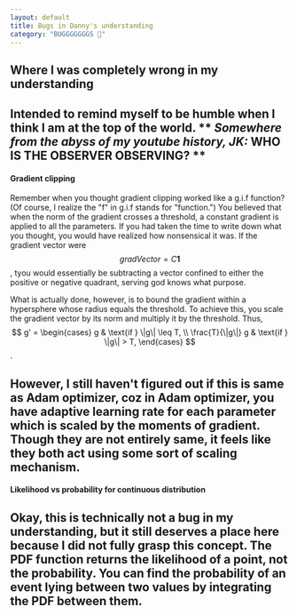 ```yaml
---
layout: default
title: Bugs in Danny's understanding
category: "BUGGGGGGGS 🐛"
---
```

## Where I was completely wrong in my understanding

Intended to remind myself to be humble when I think I am at the top of the world. 
** *Somewhere from the abyss of my youtube history, JK:* **WHO IS THE OBSERVER OBSERVING?** **
---
#### Gradient clipping
Remember when you thought gradient clipping worked like a g.i.f function? (Of course, I realize the "f" in g.i.f stands for "function.") You believed that when the norm of the gradient crosses a threshold, a constant gradient is applied to all the parameters. If you had taken the time to write down what you thought, you would have realized how nonsensical it was. If the gradient vector were $$ gradVector=C\mathbf{1} $$, tyou would essentially be subtracting a vector confined to either the positive or negative quadrant, serving god knows what purpose.

What is actually done, however, is to bound the gradient within a hypersphere whose radius equals the threshold. To achieve this, you scale the gradient vector by its norm and multiply it by the threshold. Thus,$$ g' =
\begin{cases} 
g & \text{if } \|g\| \leq T, \\
\frac{T}{\|g\|} g & \text{if } \|g\| > T,
\end{cases} $$.

However, I still haven't figured out if this is same as Adam optimizer, coz in Adam optimizer, you have adaptive learning rate for each parameter which is scaled by the moments of gradient. Though they are not entirely same, it feels like they both act using some sort of scaling mechanism.
---
#### Likelihood vs probability for continuous distribution
Okay, this is technically not a bug in my understanding, but it still deserves a place here because I did not fully grasp this concept. The PDF function returns the likelihood of a point, not the probability. You can find the probability of an event lying between two values by integrating the PDF between them.
---
